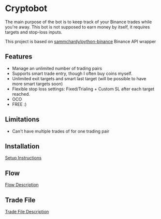 # Cryptobot

The main purpose of the bot is to keep track of your Binance trades while you're away. 
This bot is not supposed to earn money by itself, it requires targets and stop-loss inputs.

This project is based on [sammchardy/python-binance](https://github.com/sammchardy/python-binance) 
Binance API wrapper
  
## Features
- Manage an unlimited number of trading pairs
- Supports smart trade entry, though I often buy coins myself. 
- Unlimited exit targets and smart last target (will be possible to have more smart targets soon)
- Flexible stop loss settings: Fixed/Trialing + Custom SL after each target reached.
- OCO 
- FREE :)

## Limitations
- Can't have multiple trades of for one trading pair

## Installation
[Setup Instructions](./Docs/SETUP.md)

## Flow
[Flow Description](./Docs/FLOW.md)

## Trade File
[Trade File Description](./Docs/TRADE_FILE.md)